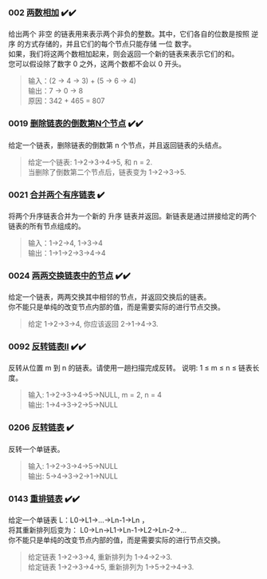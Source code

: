 ### 002 [两数相加](https://github.com/tusikongkong/leetcode/blob/master/%E9%93%BE%E8%A1%A8/%E9%93%BE%E8%A1%A8002%E4%B8%A4%E6%95%B0%E7%9B%B8%E5%8A%A0.md) ✔️✔️
给出两个 非空 的链表用来表示两个非负的整数。其中，它们各自的位数是按照 逆序 的方式存储的，并且它们的每个节点只能存储 一位 数字。
<br>
如果，我们将这两个数相加起来，则会返回一个新的链表来表示它们的和。
<br>
您可以假设除了数字 0 之外，这两个数都不会以 0 开头。
>输入：(2 -> 4 -> 3) + (5 -> 6 -> 4)<br>
输出：7 -> 0 -> 8<br>
原因：342 + 465 = 807

### 0019 [删除链表的倒数第N个节点](https://github.com/tusikongkong/leetcode/blob/master/%E9%93%BE%E8%A1%A8/0019%E5%88%A0%E9%99%A4%E5%80%92%E6%95%B0%E8%8A%82%E7%82%B9.md) ✔️✔️
给定一个链表，删除链表的倒数第 n 个节点，并且返回链表的头结点。
>给定一个链表: 1->2->3->4->5, 和 n = 2.<br>
当删除了倒数第二个节点后，链表变为 1->2->3->5.

### 0021 [合并两个有序链表](https://github.com/tusikongkong/leetcode/blob/master/%E9%93%BE%E8%A1%A8/0021%E5%90%88%E5%B9%B6%E4%B8%A4%E4%B8%AA%E6%9C%89%E5%BA%8F%E9%93%BE%E8%A1%A8.md) ✔️
将两个升序链表合并为一个新的 升序 链表并返回。新链表是通过拼接给定的两个链表的所有节点组成的。 
>输入：1->2->4, 1->3->4<br>
输出：1->1->2->3->4->4

### 0024 [两两交换链表中的节点](https://github.com/tusikongkong/leetcode/blob/master/%E9%93%BE%E8%A1%A8/0024%E4%B8%A4%E4%B8%A4%E4%BA%A4%E6%8D%A2%E8%8A%82%E7%82%B9.md) ✔️✔️
给定一个链表，两两交换其中相邻的节点，并返回交换后的链表。<br>
你不能只是单纯的改变节点内部的值，而是需要实际的进行节点交换。
>给定 1->2->3->4, 你应该返回 2->1->4->3.

### 0092 [反转链表II](https://github.com/tusikongkong/leetcode/blob/master/%E9%93%BE%E8%A1%A8/0092%E5%8F%8D%E8%BD%AC%E9%93%BE%E8%A1%A8II.md) ✔️✔️
反转从位置 m 到 n 的链表。请使用一趟扫描完成反转。
说明: 1 ≤ m ≤ n ≤ 链表长度。
>输入: 1->2->3->4->5->NULL, m = 2, n = 4<br>
输出: 1->4->3->2->5->NULL

### 0206 [反转链表](https://github.com/tusikongkong/leetcode/blob/master/%E9%93%BE%E8%A1%A8/0206%E5%8F%8D%E8%BD%AC%E9%93%BE%E8%A1%A8.md) ✔️
反转一个单链表。
>输入: 1->2->3->4->5->NULL<br>
输出: 5->4->3->2->1->NULL

### 0143 [重排链表](https://github.com/tusikongkong/leetcode/blob/master/%E9%93%BE%E8%A1%A8/0143%E9%87%8D%E6%8E%92%E9%93%BE%E8%A1%A8.md) ✔️✔️
给定一个单链表 L：L0→L1→…→Ln-1→Ln ，<br>
将其重新排列后变为： L0→Ln→L1→Ln-1→L2→Ln-2→…<br>
你不能只是单纯的改变节点内部的值，而是需要实际的进行节点交换。<br>
>给定链表 1->2->3->4, 重新排列为 1->4->2->3.<br>
给定链表 1->2->3->4->5, 重新排列为 1->5->2->4->3.
